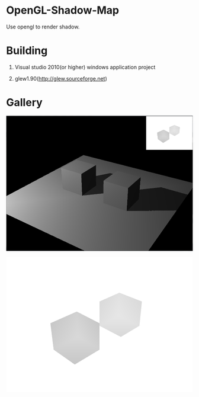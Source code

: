 # OpenGL-Shadow-Map
Use opengl to render shadow.

# Building
1. Visual studio 2010(or higher) windows application project

2. glew1.90(http://glew.sourceforge.net)

# Gallery
![image](https://github.com/letletmego/OpenGL-Shadow-Map/blob/main/Gallery/ShadowMap.png)

![image](https://github.com/letletmego/OpenGL-Shadow-Map/blob/main/Gallery/DepthMap.png)
